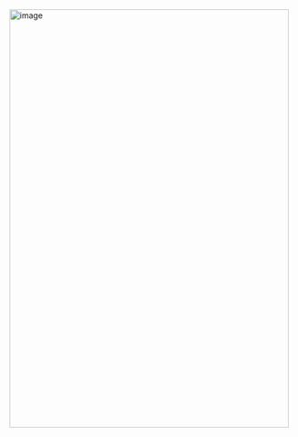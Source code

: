 <img width="490" height="735" alt="image" src="https://github.com/user-attachments/assets/b189a804-e04a-4550-bdbe-413b3609cd78" />
